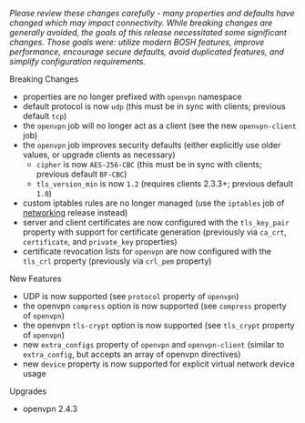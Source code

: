*Please review these changes carefully - many properties and defaults have changed which may impact connectivity. While breaking changes are generally avoided, the goals of this release necessitated some significant changes. Those goals were: utilize modern BOSH features, improve performance, encourage secure defaults, avoid duplicated features, and simplify configuration requirements.*

Breaking Changes

 * properties are no longer prefixed with `openvpn` namespace
 * default protocol is now `udp` (this must be in sync with clients; previous default `tcp`)
 * the `openvpn` job will no longer act as a client (see the new `openvpn-client` job)
 * the `openvpn` job improves security defaults (either explicitly use older values, or upgrade clients as necessary)
    * `cipher` is now `AES-256-CBC` (this must be in sync with clients; previous default `BF-CBC`)
    * `tls_version_min` is now `1.2` (requires clients 2.3.3+; previous default `1.0`)
 * custom iptables rules are no longer managed (use the `iptables` job of [networking](https://github.com/cloudfoundry/networking-release) release instead)
 * server and client certificates are now configured with the `tls_key_pair` property with support for certificate generation (previously via `ca_crt`, `certificate`, and `private_key` properties)
 * certificate revocation lists for `openvpn` are now configured with the `tls_crl` property (previously via `crl_pem` property)

New Features

 * UDP is now supported (see `protocol` property of `openvpn`)
 * the openvpn `compress` option is now supported (see `compress` property of `openvpn`)
 * the openvpn `tls-crypt` option is now supported (see `tls_crypt` property of `openvpn`)
 * new `extra_configs` property of `openvpn` and `openvpn-client` (similar to `extra_config`, but accepts an array of openvpn directives)
 * new `device` property is now supported for explicit virtual network device usage

Upgrades

 * openvpn 2.4.3
